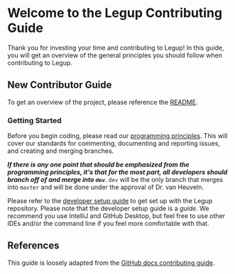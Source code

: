 # Welcome to the Legup Contributing Guide

Thank you for investing your time and contributing to Legup! In this guide, you will get an overview of the general
principles you should follow when contributing to Legup.

## New Contributor Guide

To get an overview of the project, please reference
the [README](https://github.com/Bram-Hub/Legup/blob/master/README.md).

### Getting Started

Before you begin coding, please read
our [programming principles](https://github.com/Bram-Hub/Legup/wiki/Programming-Principles). This will cover our
standards for commenting, documenting and reporting issues, and creating and merging branches.

***If there is any one point that should be emphasized from the programming principles, it's that for the most part, all
developers should branch off of and merge into `dev`***. `dev` will be the only branch that merges into `master` and
will be done under the approval of Dr. van Heuveln.

Please refer to the [developer setup guide](https://github.com/Bram-Hub/Legup/wiki/Programming-Setup-Guide) to get set
up with the Legup repository. Please note that the developer setup guide is a *guide*. We recommend you use IntelliJ and
GitHub Desktop, but feel free to use other IDEs and/or the command line if you feel more comfortable with that.

## References

This guide is loosely adapted from
the [GitHub docs contributing guide](https://github.com/github/docs/blob/main/CONTRIBUTING.md).
